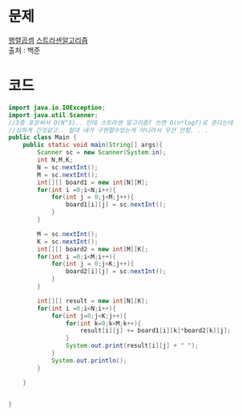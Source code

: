 # 문제
[행렬곱셈](https://www.acmicpc.net/problem/2740)
[스트라센알고리즘](https://loveisaround.tistory.com/entry/%EC%95%8C%EA%B3%A0%EB%A6%AC%EC%A6%98-%EC%8A%A4%ED%8A%B8%EB%9D%BC%EC%84%BC-strassen)
<br>출처 : 백준

# 코드
```java
import java.io.IOException;
import java.util.Scanner;
//3중 포문써서 O(N^3).. 인데 스트라센 알고리즘? 쓰면 O(n*log7)로 준다는데
//심하게 긴것같고.. 절대 내가 구현할수있는게 아니라서 우선 안함. . .
public class Main {
    public static void main(String[] args){
        Scanner sc = new Scanner(System.in);
        int N,M,K;
        N = sc.nextInt();
        M = sc.nextInt();
        int[][] board1 = new int[N][M];
        for(int i =0;i<N;i++){
            for(int j = 0;j<M;j++){
                board1[i][j] = sc.nextInt();
            }
        }

        M = sc.nextInt();
        K = sc.nextInt();
        int[][] board2 = new int[M][K];
        for(int i =0;i<M;i++){
            for(int j = 0;j<K;j++){
                board2[i][j] = sc.nextInt();
            }
        }

        int[][] result = new int[N][K];
        for(int i =0;i<N;i++){
            for(int j=0;j<K;j++){
                for(int k=0;k<M;k++){
                    result[i][j] += board1[i][k]*board2[k][j];
                }
                System.out.print(result[i][j] + " ");
            }
            System.out.println();
        }

    }


}
```